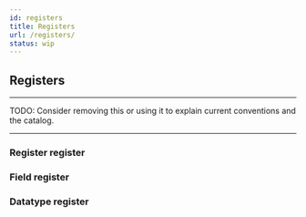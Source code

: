 ```yaml
---
id: registers
title: Registers
url: /registers/
status: wip
---
```


## Registers

***
TODO: Consider removing this or using it to explain current conventions and
the catalog.
***

### Register register

### Field register

### Datatype register


